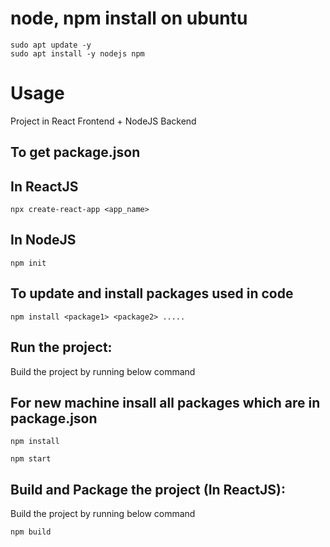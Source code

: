 # node, npm install on ubuntu
```
sudo apt update -y
sudo apt install -y nodejs npm
```

# Usage

Project in React Frontend + NodeJS Backend

## To get package.json

## In ReactJS

```
npx create-react-app <app_name>
```

## In NodeJS

```
npm init
```

## To update and install packages used in code

```
npm install <package1> <package2> .....
```

## Run the project:

Build the project by running below command

## For new machine insall all packages which are in package.json
```
npm install
```

```
npm start
```

## Build and Package the project (In ReactJS):

Build the project by running below command

```
npm build
```